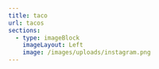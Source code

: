 ```yaml
---
title: taco
url: tacos
sections:
  - type: imageBlock
    imageLayout: Left
    image: /images/uploads/instagram.png
---
```


